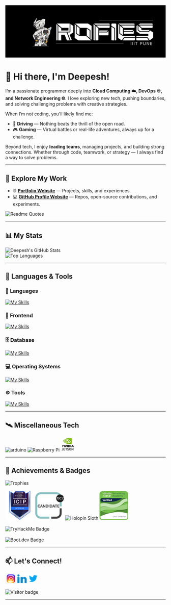 <img src="./assets/Background.png" alt="Banner"/>

# 👋 Hi there, I'm Deepesh!

I’m a passionate programmer deeply into **Cloud Computing ☁️, DevOps ♾️, and Network Engineering 🌐**. I love exploring new tech, pushing boundaries, and solving challenging problems with creative strategies.

When I’m not coding, you'll likely find me:
- 🚗 **Driving** — Nothing beats the thrill of the open road.
- 🎮 **Gaming** — Virtual battles or real-life adventures, always up for a challenge.

Beyond tech, I enjoy **leading teams**, managing projects, and building strong connections. Whether through code, teamwork, or strategy — I always find a way to solve problems.

---

## 🚀 Explore My Work

- 🌐 [**Portfolio Website**](https://deepesh-patil.vercel.app/) — Projects, skills, and experiences.
- 💻 [**GitHub Profile Website**](https://deepesh611.vercel.app/) — Repos, open-source contributions, and experiments.

![Readme Quotes](https://quotes-github-readme.vercel.app/api?type=horizontal&theme=dark)

---

## 📊 My Stats

![Deepesh's GitHub Stats](https://github-readme-stats.vercel.app/api?username=deepesh611&theme=highcontrast&show_icons=true&count_private=true)<br>
![Top Languages](https://github-readme-stats.vercel.app/api/top-langs/?username=deepesh611&hide=css,scss,jupyter%20notebook&langs_count=6&theme=highcontrast)

---

## 🧰 Languages & Tools

### 💬 Languages
[![My Skills](https://skillicons.dev/icons?i=py,java,go,js,cpp,bash)](https://skillicons.dev)

### 🎨 Frontend
[![My Skills](https://skillicons.dev/icons?i=html,css,react,nextjs,tailwind)](https://skillicons.dev)

### 🗄️ Database
[![My Skills](https://skillicons.dev/icons?i=mysql,mongodb)](https://skillicons.dev)

### 💻 Operating Systems
[![My Skills](https://skillicons.dev/icons?i=windows,ubuntu,redhat,arch,kali)](https://skillicons.dev)

### ⚙️ Tools
[![My Skills](https://skillicons.dev/icons?i=pycharm,github,nodejs,neovim,arduino,ansible,git,aws,azure,docker,ros,obsidian&perline=6)](https://skillicons.dev)

---

## 🛰️ Miscellaneous Tech

<div>
  <img src="https://github.com/marwin1991/profile-technology-icons/assets/136815194/a57a85ba-e2dd-4036-85b6-7e1532391627" alt="arduino" width="45"/>
  <img src="https://github.com/user-attachments/assets/63d6cb39-63c6-44fc-bbb1-2adcb8458a32" alt="Raspberry Pi" width="45"/>
  <img src="./assets/Jetson.png" alt="Jetson" width="45"/>
</div>

---

## 🏅 Achievements & Badges

<div>
  <img src="https://github-profile-trophy.vercel.app/?username=deepesh611&theme=darkhub&column=10" alt="Trophies"/>
  <br><br>
  <img src="./assets/opswat-introduction-to-critical-infrastructure-protection-icip.png" width="90" alt="ICIP Badge"/> 
  <img src="./assets/isc2-candidate.png" width="90" alt="ISC2 Candidate"/>
  <img src="https://assets.holopin.io/hf2024levels/level1-sloth-hello-coffee-0-0-0.webp" width="90" alt="Holopin Sloth"/>
  <img src="./assets/linux-unhatched.png" width="90" alt="Linux Unhatched"/>
  <br><br>
  <img src="https://tryhackme-badges.s3.amazonaws.com/deepesh611.png" alt="TryHackMe Badge"/>
  <br><br>
  <img src="https://api.boot.dev/v1/users/public/3cc33ecc-0bb6-4118-a6a6-b5e4adb2ca8c/thumbnail" width="500" alt="Boot.dev Badge"/>
</div>

---

## 📫 Let's Connect!

[<img align="left" alt="Instagram" width="35px" src="./assets/instagram.gif" />][instagram]
[<img align="left" alt="LinkedIn" width="35px" src="./assets/linkedin.gif" />][linkedin]
[<img align="left" alt="Twitter" width="35px" src="./assets/twitter.gif" />][twitter]

<br><br><br>
<img src="https://komarev.com/ghpvc/?username=deepesh611&label=Visitors&color=0e75b6" alt="Visitor badge" />

---

[instagram]: https://www.instagram.com/_deepesh_v.p/?next=%2F
[linkedin]: https://www.linkedin.com/in/deepesh-patil-103a87258/
[twitter]: https://twitter.com/DeepeshPat65731
